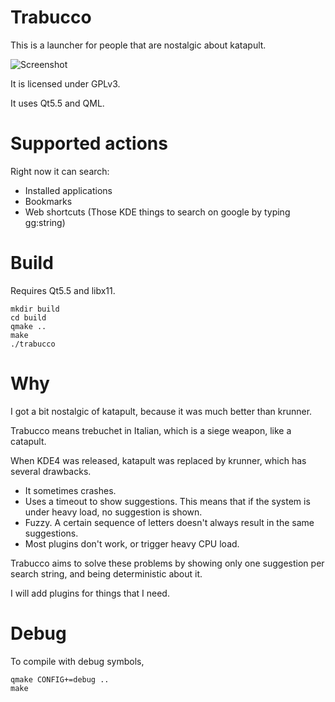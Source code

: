 Trabucco
========

This is a launcher for people that are nostalgic about katapult.

![Screenshot](http://i.imgur.com/sh166aS.jpg)

It is licensed under GPLv3.

It uses Qt5.5 and QML.

Supported actions
=================

Right now it can search:

 * Installed applications
 * Bookmarks
 * Web shortcuts (Those KDE things to search on google by typing gg:string)

Build
=====

Requires Qt5.5 and libx11.


```
mkdir build
cd build
qmake ..
make
./trabucco
```

Why
===

I got a bit nostalgic of katapult, because it was much better than krunner.

Trabucco means trebuchet in Italian, which is a siege weapon, like a catapult.

When KDE4 was released, katapult was replaced by krunner, which has several
drawbacks.

 * It sometimes crashes.
 * Uses a timeout to show suggestions.
   This means that if the system is under heavy load, no suggestion is shown.
 * Fuzzy. A certain sequence of letters doesn't always result in the same
   suggestions.
 * Most plugins don't work, or trigger heavy CPU load.

Trabucco aims to solve these problems by showing only one suggestion per
search string, and being deterministic about it.

I will add plugins for things that I need.

Debug
=====

To compile with debug symbols,
```
qmake CONFIG+=debug ..
make
```

